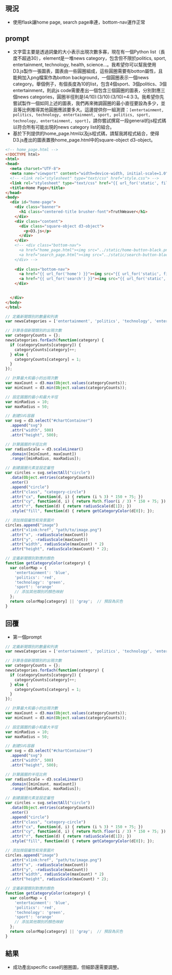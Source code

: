 ## 現況
- 使用flask讓home page, search page串連，bottom-nav運作正常

## prompt
- 文字雲主要是透過詞彙的大小表示出現次數多寡，現在有一個Python list（長度不超過30），element是一堆news category，包含但不限於politics, sport, entertainment, technology, health, science...。我希望你可以幫我使用D3.js製作一張圖表，圖表由一些圓圈組成，這些圓圈需要有botton屬性，且能夠加入png檔案作為botton background，一個圓圈表示一個news category。舉個例子，有個長度為10的list，包含4個sport、3個politics、3個entertainment，則此js code需要產出一個包含三個圓圈的圖表，分別對應三個news categories，圓圈半徑則是(4/10):(3/10):(3/10)=4:3:3。我希望你先嘗試製作一個如同上述的圖表，我們再來微調圓圈的最小直徑要設為多少，並且等比例推得其他圓圈應該要多大。這邊提供你一組測資：```[entertainment, politics, technology, entertainment, sport, politics, sport, technology, entertainment, sport]```，請你嘗試撰寫一段general的js程式碼以符合所有可能出現的news category list的組合。
- 基於下列提供的home_page.html以及js程式碼，請幫我將程式結合，使得D3.js產出的圖表置換home_page.html中的square-object d3-object。
```html
<!-- home_page.html -->
<!DOCTYPE html>
<html>
<head>
  <meta charset="UTF-8">
  <meta name="viewport" content="width=device-width, initial-scale=1.0">
  <!-- <link rel="stylesheet" type="text/css" href="style.css"> -->
  <link rel="stylesheet" type="text/css" href="{{ url_for('static', filename='style.css') }}">
  <title>Home Page</title>
</head>
<body>
  <div id="home-page">
    <div class="banner">
      <h1 class="centered-title brusher-font">TruthWeaver</h1>
    </div>
    <div class="content">
      <div class="square-object d3-object">
        <p>D3.js</p>
      </div>
    </div>
    <!-- <div class="bottom-nav">
      <a href="home_page.html"><img src="../static/home-button-black.png" alt="Home Page"></a>
      <a href="search_page.html"><img src="../static/search-button-black.png" alt="Search Page"></a>
    </div> -->
    
    <div class="bottom-nav">
      <a href="{{ url_for('home') }}"><img src="{{ url_for('static', filename='home-button-black.png') }}" alt="Home Page"></a>
      <a href="{{ url_for('search') }}"><img src="{{ url_for('static', filename='search-button-black.png') }}" alt="Search Page"></a>
    </div>
    

  </div>
</body>
</html>
```
```js
// 定義新聞類別的數量和列表
var newsCategories = ['entertainment', 'politics', 'technology', 'entertainment', 'sport', 'politics', 'sport', 'technology', 'entertainment', 'sport'];

// 計算各個新聞類別的出現次數
var categoryCounts = {};
newsCategories.forEach(function(category) {
  if (categoryCounts[category]) {
    categoryCounts[category]++;
  } else {
    categoryCounts[category] = 1;
  }
});

// 計算最大和最小的出現次數
var maxCount = d3.max(Object.values(categoryCounts));
var minCount = d3.min(Object.values(categoryCounts));

// 設定圓圈的最小和最大半徑
var minRadius = 10;
var maxRadius = 50;

// 創建SVG容器
var svg = d3.select("#chartContainer")
  .append("svg")
  .attr("width", 500)
  .attr("height", 500);

// 計算圓圈的半徑比例
var radiusScale = d3.scaleLinear()
  .domain([minCount, maxCount])
  .range([minRadius, maxRadius]);

// 創建圓圈元素並設定屬性
var circles = svg.selectAll("circle")
  .data(Object.entries(categoryCounts))
  .enter()
  .append("circle")
  .attr("class", "category-circle")
  .attr("cx", function(d, i) { return (i % 3) * 150 + 75; })
  .attr("cy", function(d, i) { return Math.floor(i / 3) * 150 + 75; })
  .attr("r", function(d) { return radiusScale(d[1]); })
  .style("fill", function(d) { return getCategoryColor(d[0]); });

// 添加按鈕屬性和背景圖片
circles.append("image")
  .attr("xlink:href", "path/to/image.png")
  .attr("x", -radiusScale(maxCount))
  .attr("y", -radiusScale(maxCount))
  .attr("width", radiusScale(maxCount) * 2)
  .attr("height", radiusScale(maxCount) * 2);

// 定義新聞類別對應的顏色
function getCategoryColor(category) {
  var colorMap = {
    'entertainment': 'blue',
    'politics': 'red',
    'technology': 'green',
    'sport': 'orange'
    // 添加其他類別的顏色映射
  };
  return colorMap[category] || 'gray';  // 預設為灰色
}

```


## 回覆
- 第一個prompt
```js
// 定義新聞類別的數量和列表
var newsCategories = ['entertainment', 'politics', 'technology', 'entertainment', 'sport', 'politics', 'sport', 'technology', 'entertainment', 'sport'];

// 計算各個新聞類別的出現次數
var categoryCounts = {};
newsCategories.forEach(function(category) {
  if (categoryCounts[category]) {
    categoryCounts[category]++;
  } else {
    categoryCounts[category] = 1;
  }
});

// 計算最大和最小的出現次數
var maxCount = d3.max(Object.values(categoryCounts));
var minCount = d3.min(Object.values(categoryCounts));

// 設定圓圈的最小和最大半徑
var minRadius = 10;
var maxRadius = 50;

// 創建SVG容器
var svg = d3.select("#chartContainer")
  .append("svg")
  .attr("width", 500)
  .attr("height", 500);

// 計算圓圈的半徑比例
var radiusScale = d3.scaleLinear()
  .domain([minCount, maxCount])
  .range([minRadius, maxRadius]);

// 創建圓圈元素並設定屬性
var circles = svg.selectAll("circle")
  .data(Object.entries(categoryCounts))
  .enter()
  .append("circle")
  .attr("class", "category-circle")
  .attr("cx", function(d, i) { return (i % 3) * 150 + 75; })
  .attr("cy", function(d, i) { return Math.floor(i / 3) * 150 + 75; })
  .attr("r", function(d) { return radiusScale(d[1]); })
  .style("fill", function(d) { return getCategoryColor(d[0]); });

// 添加按鈕屬性和背景圖片
circles.append("image")
  .attr("xlink:href", "path/to/image.png")
  .attr("x", -radiusScale(maxCount))
  .attr("y", -radiusScale(maxCount))
  .attr("width", radiusScale(maxCount) * 2)
  .attr("height", radiusScale(maxCount) * 2);

// 定義新聞類別對應的顏色
function getCategoryColor(category) {
  var colorMap = {
    'entertainment': 'blue',
    'politics': 'red',
    'technology': 'green',
    'sport': 'orange'
    // 添加其他類別的顏色映射
  };
  return colorMap[category] || 'gray';  // 預設為灰色
}
```

## 結果
- 成功產出specific case的圈圈圖，但細節還需要調整。